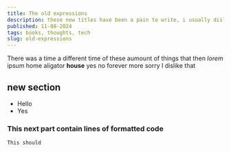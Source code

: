 ```yaml
---
title: The old expressions
description: these new titles have been a pain to write, i usually dislike speaking so much.
published: 11-08-2024
tags: books, thoughts, tech
slug: old-expressions
---
```


There was a time a different time of these aumount of things that then
_lorem_ ipsum home aligator **house** yes no forever more sorry I dislike that

## new section

- Hello
- Yes

### This next part contain lines of formatted code

```js
This should
```
